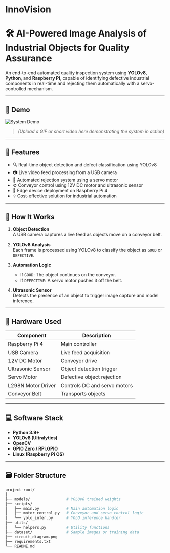 # InnoVision

# 🛠️ AI-Powered Image Analysis of Industrial Objects for Quality Assurance

An end-to-end automated quality inspection system using **YOLOv8**, **Python**, and **Raspberry Pi**, capable of identifying defective industrial components in real-time and rejecting them automatically with a servo-controlled mechanism.

---

## 📸 Demo

![System Demo](link-to-your-demo-gif-or-image)  
> *(Upload a GIF or short video here demonstrating the system in action)*

---

## 🚀 Features

- 🔍 Real-time object detection and defect classification using YOLOv8
- 📷 Live video feed processing from a USB camera
- 🤖 Automated rejection system using a servo motor
- ⚙️ Conveyor control using 12V DC motor and ultrasonic sensor
- 🧠 Edge device deployment on Raspberry Pi 4
- 💡 Cost-effective solution for industrial automation

---

## 🧠 How It Works

1. **Object Detection**  
   A USB camera captures a live feed as objects move on a conveyor belt.

2. **YOLOv8 Analysis**  
   Each frame is processed using YOLOv8 to classify the object as `GOOD` or `DEFECTIVE`.

3. **Automation Logic**  
   - If `GOOD`: The object continues on the conveyor.
   - If `DEFECTIVE`: A servo motor pushes it off the belt.

4. **Ultrasonic Sensor**  
   Detects the presence of an object to trigger image capture and model inference.

---

## 🔧 Hardware Used

| Component          | Description                          |
|-------------------|--------------------------------------|
| Raspberry Pi 4     | Main controller                      |
| USB Camera         | Live feed acquisition                |
| 12V DC Motor       | Conveyor drive                       |
| Ultrasonic Sensor  | Object detection trigger             |
| Servo Motor        | Defective object rejection           |
| L298N Motor Driver | Controls DC and servo motors         |
| Conveyor Belt      | Transports objects                   |

---

## 💻 Software Stack

- **Python 3.9+**
- **YOLOv8 (Ultralytics)**
- **OpenCV**
- **GPIO Zero / RPi.GPIO**
- **Linux (Raspberry Pi OS)**

---

## 🗃️ Folder Structure

```bash
project-root/
│
├── models/                # YOLOv8 trained weights
├── scripts/
│   ├── main.py            # Main automation logic
│   ├── motor_control.py   # Conveyor and servo control logic
│   └── yolo_infer.py      # YOLO inference handler
├── utils/
│   └── helpers.py         # Utility functions
├── dataset/               # Sample images or training data
├── circuit_diagram.png
├── requirements.txt
└── README.md
